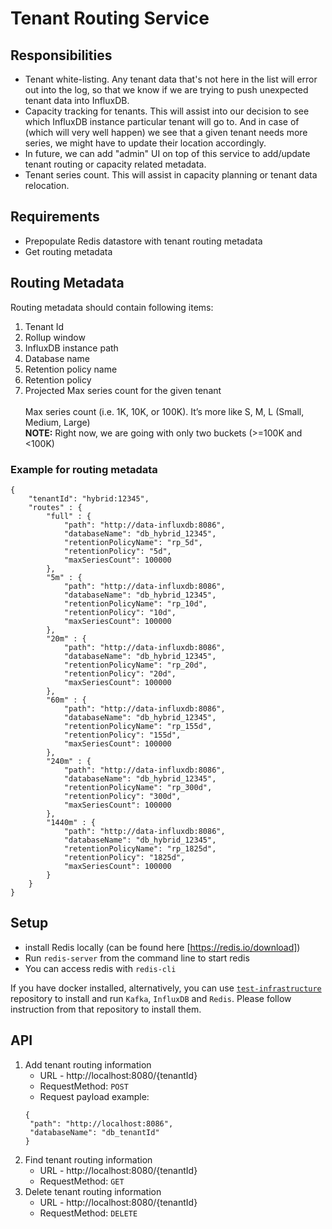 # Tenant Routing Service
## Responsibilities
- Tenant white-listing. Any tenant data that's not here in the list will error out into the log, so that we know if we are trying to push unexpected tenant data into InfluxDB.
- Capacity tracking for tenants. This will assist into our decision to see which InfluxDB instance particular tenant will go to. And in case of (which will very well happen) we see that a given tenant needs more series, we might have to update their location accordingly.
- In future, we can add "admin" UI on top of this service to add/update tenant routing or capacity related metadata.
- Tenant series count. This will assist in capacity planning or tenant data relocation.

## Requirements
- Prepopulate Redis datastore with tenant routing metadata
- Get routing metadata

## Routing Metadata
Routing metadata should contain following items:
1. Tenant Id
1. Rollup window
1. InfluxDB instance path
1. Database name
1. Retention policy name
1. Retention policy
1. Projected Max series count for the given tenant <br /> <br />
Max series count (i.e. 1K, 10K, or 100K). It’s more like S, M, L (Small, Medium, Large) <br />
**NOTE:** Right now, we are going with only two buckets (>=100K and <100K)

### Example for routing metadata
```
{
	"tenantId": "hybrid:12345",
	"routes" : {
		"full" : {
			"path": "http://data-influxdb:8086",
			"databaseName": "db_hybrid_12345",
			"retentionPolicyName": "rp_5d",
			"retentionPolicy": "5d",
			"maxSeriesCount": 100000
		},
		"5m" : {
			"path": "http://data-influxdb:8086",
			"databaseName": "db_hybrid_12345",
			"retentionPolicyName": "rp_10d",
			"retentionPolicy": "10d",
			"maxSeriesCount": 100000
		},
		"20m" : {
			"path": "http://data-influxdb:8086",
			"databaseName": "db_hybrid_12345",
			"retentionPolicyName": "rp_20d",
			"retentionPolicy": "20d",
			"maxSeriesCount": 100000
		},
		"60m" : {
			"path": "http://data-influxdb:8086",
			"databaseName": "db_hybrid_12345",
			"retentionPolicyName": "rp_155d",
			"retentionPolicy": "155d",
			"maxSeriesCount": 100000
		},
		"240m" : {
			"path": "http://data-influxdb:8086",
			"databaseName": "db_hybrid_12345",
			"retentionPolicyName": "rp_300d",
			"retentionPolicy": "300d",
			"maxSeriesCount": 100000
		},
		"1440m" : {
			"path": "http://data-influxdb:8086",
			"databaseName": "db_hybrid_12345",
			"retentionPolicyName": "rp_1825d",
			"retentionPolicy": "1825d",
			"maxSeriesCount": 100000
		}
	}
}
```
## Setup
- install Redis locally (can be found here [https://redis.io/download])
- Run `redis-server` from the command line to start redis
- You can access redis with `redis-cli`

If you have docker installed, alternatively, you can use [`test-infrastructure`](https://github.com/racker/ceres-test-infrastructure) repository to install and run `Kafka`, `InfluxDB` and `Redis`. Please follow instruction from that repository to install them.

## API
1. Add tenant routing information
   - URL - http://localhost:8080/{tenantId}
   - RequestMethod: `POST`
   - Request payload example:
   ```
   {
	"path": "http://localhost:8086",
	"databaseName": "db_tenantId"
   }
   ```
2. Find tenant routing information
   - URL - http://localhost:8080/{tenantId}
   - RequestMethod: `GET`
3. Delete tenant routing information
   - URL - http://localhost:8080/{tenantId}
   - RequestMethod: `DELETE`
